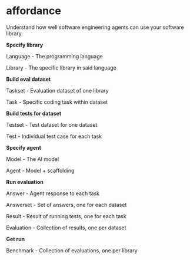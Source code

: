 # affordance
Understand how well software engineering agents can use your software library.

**Specify library**

Language - The programming language

Library - The specific library in said language

**Build eval dataset**

Taskset - Evaluation dataset of one library

Task - Specific coding task within dataset

**Build tests for dataset**

Testset - Test dataset for one dataset

Test - Individual test case for each task


**Specify agent**

Model - The AI model

Agent - Model + scaffolding

**Run evaluation**

Answer - Agent response to each task

Answerset - Set of answers, one for each dataset

Result - Result of running tests, one for each task

Evaluation - Collection of results, one per dataset


**Get run**

Benchmark - Collection of evaluations, one per library
